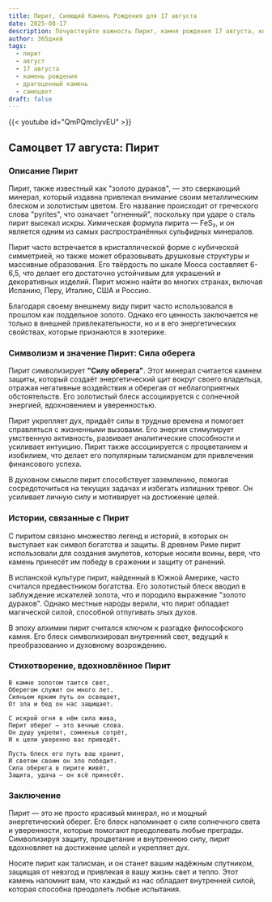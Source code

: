 ```yaml
---
title: Пирит, Сияющий Камень Рождения для 17 августа
date: 2025-08-17
description: Почувствуйте важность Пирит, камня рождения 17 августа, который символизирует Сила оберега. Пусть его красота и значение осветят ваш день.
author: 365дней
tags:
  - пирит
  - август
  - 17 августа
  - камень рождения
  - драгоценный камень
  - самоцвет
draft: false
---
```


{{< youtube id="QmPQmclyvEU" >}}

## Самоцвет 17 августа: Пирит

### Описание Пирит

Пирит, также известный как "золото дураков", — это сверкающий минерал, который издавна привлекал внимание своим металлическим блеском и золотистым цветом. Его название происходит от греческого слова "pyrites", что означает "огненный", поскольку при ударе о сталь пирит высекал искры. Химическая формула пирита — FeS₂, и он является одним из самых распространённых сульфидных минералов.

Пирит часто встречается в кристаллической форме с кубической симметрией, но также может образовывать друшковые структуры и массивные образования. Его твёрдость по шкале Мооса составляет 6-6,5, что делает его достаточно устойчивым для украшений и декоративных изделий. Пирит можно найти во многих странах, включая Испанию, Перу, Италию, США и Россию.

Благодаря своему внешнему виду пирит часто использовался в прошлом как поддельное золото. Однако его ценность заключается не только в внешней привлекательности, но и в его энергетических свойствах, которые признаются в эзотерике.

### Символизм и значение Пирит: Сила оберега

Пирит символизирует **"Силу оберега"**. Этот минерал считается камнем защиты, который создаёт энергетический щит вокруг своего владельца, отражая негативные воздействия и оберегая от неблагоприятных обстоятельств. Его золотистый блеск ассоциируется с солнечной энергией, вдохновением и уверенностью.

Пирит укрепляет дух, придаёт силы в трудные времена и помогает справляться с жизненными вызовами. Его энергия стимулирует умственную активность, развивает аналитические способности и усиливает интуицию. Пирит также ассоциируется с процветанием и изобилием, что делает его популярным талисманом для привлечения финансового успеха.

В духовном смысле пирит способствует заземлению, помогая сосредоточиться на текущих задачах и избегать излишних тревог. Он усиливает личную силу и мотивирует на достижение целей.

### Истории, связанные с Пирит

С пиритом связано множество легенд и историй, в которых он выступает как символ богатства и защиты. В древнем Риме пирит использовали для создания амулетов, которые носили воины, веря, что камень принесёт им победу в сражении и защиту от ранений.

В испанской культуре пирит, найденный в Южной Америке, часто считался предвестником богатства. Его золотистый блеск вводил в заблуждение искателей золота, что и породило выражение "золото дураков". Однако местные народы верили, что пирит обладает магической силой, способной отпугивать злых духов.

В эпоху алхимии пирит считался ключом к разгадке философского камня. Его блеск символизировал внутренний свет, ведущий к преобразованию и духовному возрождению.

### Стихотворение, вдохновлённое Пирит

```
В камне золотом таится свет,  
Оберегом служит он много лет.  
Сияньем ярким путь он освещает,  
От зла и бед он нас защищает.

С искрой огня в нём сила жива,  
Пирит оберег — это вечные слова.  
Он душу укрепит, сомненья сотрёт,  
И к цели уверенно вас приведёт.

Пусть блеск его путь ваш хранит,  
И светом своим он зло победит.  
Сила оберега в пирите живёт,  
Защита, удача — он всё принесёт.
```

### Заключение

Пирит — это не просто красивый минерал, но и мощный энергетический оберег. Его блеск напоминает о силе солнечного света и уверенности, которые помогают преодолевать любые преграды. Символизируя защиту, процветание и внутреннюю силу, пирит вдохновляет на достижение целей и укрепляет дух.

Носите пирит как талисман, и он станет вашим надёжным спутником, защищая от невзгод и привлекая в вашу жизнь свет и тепло. Этот камень напомнит вам, что каждый из нас обладает внутренней силой, которая способна преодолеть любые испытания.